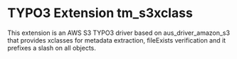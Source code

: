 # TYPO3 Extension tm_s3xclass

This extension is an AWS S3 TYPO3 driver based on aus_driver_amazon_s3 that provides xclasses for metadata extraction, fileExists verification and it prefixes a slash on all objects.
